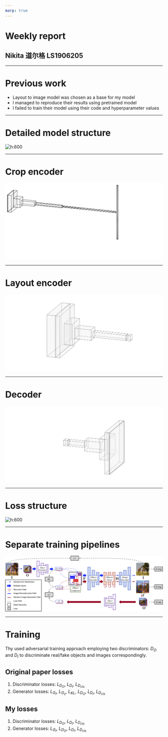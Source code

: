 ```yaml
---
marp: true
---
```


<style>
div.twocols {
  margin-top: 35px;
  column-count: 2;
}
div.twocols p:first-child,
div.twocols h1:first-child,
div.twocols h2:first-child,
div.twocols ul:first-child,
div.twocols ul li:first-child,
div.twocols ul li p:first-child {
  margin-top: 0 !important;
}
div.twocols p.break {
  break-before: column;
  margin-top: 0;
}
</style>

# Weekly report
## Nikita 道尔格 LS1906205

---

# Previous work

 - Layout to image model was chosen as a base for my model
 - I managed to reproduce their results using pretrained model
 - I failed to train their model using their code and hyperparameter values

---

# Detailed model structure

![h:600](layout2im-model.jpg)

---

# Crop encoder

![](crop-encoder.svg)

---

# Layout encoder

![](layout-encoder.svg)

---

# Decoder

![](decoder.svg)

---

# Loss structure

![h:600](layout2im-loss.jpg)

---

# Separate training pipelines

![](layout2im.jpg)

---

# Training

Thy used adversarial training approach employing two discriminators: $D_O$ and $D_I$ to discriminate real/fake objects  and images correspondingly.

## Original paper losses

1. Discriminator losses: $L_{D_O}$, $L_{D_I}$, $L_{D_{cls}}$
2. Generator losses: $L_{G_I}$, $L_{G_z}$, $L_{KL}$, $L_{D_O}$, $L_{D_I}$, $L_{D_{cls}}$

## My losses

1. Discriminator losses: $L_{D_O}$, $L_{D_I}$, $L_{D_{cls}}$
2. Generator losses: $L_{G_I}$, $L_{D_O}$, $L_{D_I}$, $L_{D_{cls}}$
